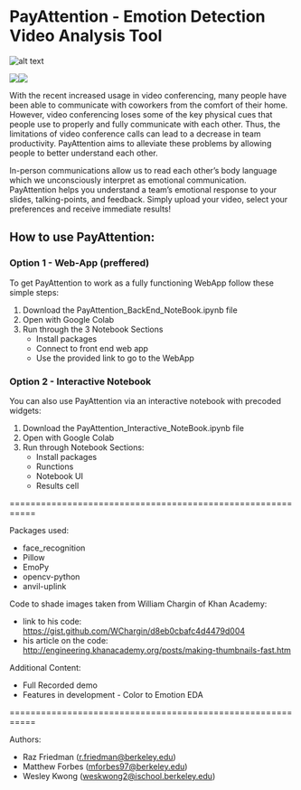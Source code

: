 # PayAttention - Emotion Detection Video Analysis Tool
![alt text](https://encrypted-tbn0.gstatic.com/images?q=tbn%3AANd9GcSlqqeSaPXhlIIa3cgWd0l3TBUlzXk5rGIQZmMVheyiLF2VK001&usqp=CAU)

![](demo.gif)![](demo2.gif)

With the recent increased usage in video conferencing, many people have been able to communicate with coworkers from the comfort of their home. However, video conferencing loses some of the key physical cues that people use to properly and fully communicate with each other. Thus, the limitations of video conference calls can lead to a decrease in team productivity. PayAttention aims to alleviate these problems by allowing people to better understand each other. 

In-person communications allow us to read each other’s body language which we unconsciously interpret as emotional communication. PayAttention helps you understand a team’s emotional response to your slides, talking-points, and feedback. Simply upload your video, select your preferences and receive immediate results! 

## How to use PayAttention:

### Option 1 - Web-App (preffered)

To get PayAttention to work as a fully functioning WebApp follow these simple steps:
1. Download the PayAttention_BackEnd_NoteBook.ipynb file
2. Open with Google Colab
3. Run through the 3 Notebook Sections
      - Install packages
      - Connect to front end web app
      - Use the provided link to go to the WebApp
     
### Option 2 - Interactive Notebook

You can also use PayAttention via an interactive notebook with precoded widgets:
1. Download the PayAttention_Interactive_NoteBook.ipynb file
2. Open with Google Colab
3. Run through Notebook Sections:
      - Install packages
      - Runctions
      - Notebook UI
      - Results cell
      
===========================================================

Packages used:
- face_recognition
- Pillow
- EmoPy
- opencv-python
- anvil-uplink

Code to shade images taken from William Chargin of Khan Academy:
- link to his code: https://gist.github.com/WChargin/d8eb0cbafc4d4479d004
- his article on the code: http://engineering.khanacademy.org/posts/making-thumbnails-fast.htm

Additional Content:
- Full Recorded demo
- Features in development - Color to Emotion EDA

===========================================================

Authors:
- Raz Friedman (r.friedman@berkeley.edu)
- Matthew Forbes (mforbes97@berkeley.edu)
- Wesley Kwong (weskwong2@ischool.berkeley.edu)
